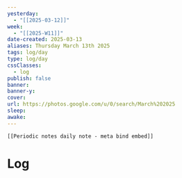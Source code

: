 ```yaml
---
yesterday: 
  - "[[2025-03-12]]"
week: 
  - "[[2025-W11]]" 
date-created: 2025-03-13
aliases: Thursday March 13th 2025
tags: log/day
type: log/day
cssClasses:
  - log
publish: false
banner: 
banner-y: 
cover: 
url: https://photos.google.com/u/0/search/March%202025
sleep: 
awake:
---
```


```meta-bind-embed
[[Periodic notes daily note - meta bind embed]]
```

# Log